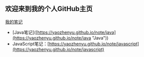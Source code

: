 ## 欢迎来到我的个人GitHub主页

[我的笔记](https://yaozhenyu.github.io/note/java)

* \[Java笔记\]\([https://yaozhenyu.github.io/note/java](https://yaozhenyu.github.io/note/java "Java")\)
* JavaScript笔记：[https://yaozhenyu.github.io/note/javascript](https://yaozhenyu.github.io/note/javascript)



